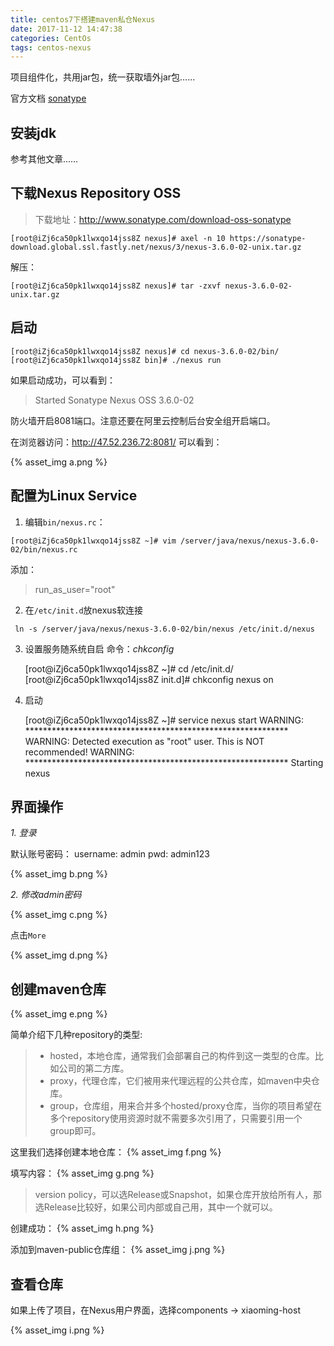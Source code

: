 ```yaml
---
title: centos7下搭建maven私仓Nexus
date: 2017-11-12 14:47:38
categories: CentOs
tags: centos-nexus
---
```


项目组件化，共用jar包，统一获取墙外jar包…… 

官方文档 [sonatype](https://www.sonatype.com/)

## 安装jdk
参考其他文章……


## 下载Nexus Repository OSS
> 下载地址：http://www.sonatype.com/download-oss-sonatype

    [root@iZj6ca50pk1lwxqo14jss8Z nexus]# axel -n 10 https://sonatype-download.global.ssl.fastly.net/nexus/3/nexus-3.6.0-02-unix.tar.gz

解压：
    
    [root@iZj6ca50pk1lwxqo14jss8Z nexus]# tar -zxvf nexus-3.6.0-02-unix.tar.gz
    
## 启动
    
    [root@iZj6ca50pk1lwxqo14jss8Z nexus]# cd nexus-3.6.0-02/bin/
    [root@iZj6ca50pk1lwxqo14jss8Z bin]# ./nexus run

如果启动成功，可以看到：

 > Started Sonatype Nexus OSS 3.6.0-02

防火墙开启8081端口。注意还要在阿里云控制后台安全组开启端口。

在浏览器访问：http://47.52.236.72:8081/
可以看到：

{% asset_img a.png %}

## 配置为Linux Service

1. 编辑`bin/nexus.rc`：

`[root@iZj6ca50pk1lwxqo14jss8Z ~]# vim /server/java/nexus/nexus-3.6.0-02/bin/nexus.rc`

添加： 
> run_as_user="root"

2. 在`/etc/init.d`放nexus软连接

` ln -s /server/java/nexus/nexus-3.6.0-02/bin/nexus /etc/init.d/nexus`

3. 设置服务随系统自启
命令：*chkconfig*


    [root@iZj6ca50pk1lwxqo14jss8Z ~]# cd /etc/init.d/
    [root@iZj6ca50pk1lwxqo14jss8Z init.d]# chkconfig nexus on

5. 启动


    [root@iZj6ca50pk1lwxqo14jss8Z ~]# service nexus start
    WARNING: ************************************************************
    WARNING: Detected execution as "root" user.  This is NOT recommended!
    WARNING: ************************************************************
    Starting nexus

## 界面操作

*1. 登录*

默认账号密码：
username: admin
pwd: admin123

{% asset_img b.png %} 

*2. 修改admin密码*

{% asset_img c.png %}

点击`More`

{% asset_img d.png %}
    
## 创建maven仓库

{% asset_img e.png %}

简单介绍下几种repository的类型:

> - hosted，本地仓库，通常我们会部署自己的构件到这一类型的仓库。比如公司的第二方库。
> - proxy，代理仓库，它们被用来代理远程的公共仓库，如maven中央仓库。
> - group，仓库组，用来合并多个hosted/proxy仓库，当你的项目希望在多个repository使用资源时就不需要多次引用了，只需要引用一个group即可。

这里我们选择创建本地仓库：
{% asset_img f.png %}

填写内容：
{% asset_img g.png %}

> version policy，可以选Release或Snapshot，如果仓库开放给所有人，那选Release比较好，如果公司内部或自己用，其中一个就可以。

创建成功：
{% asset_img h.png %}

添加到maven-public仓库组：
{% asset_img j.png %}

## 查看仓库
如果上传了项目，在Nexus用户界面，选择components -> xiaoming-host

{% asset_img i.png %}




    
